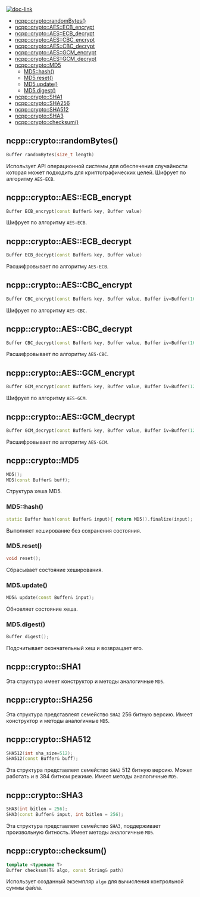 [![doc-link](https://img.shields.io/badge/Введение%20main-gray)](introduction.md)

- [ncpp::crypto::randomBytes()](#ncppcryptorandombytes)
- [ncpp::crypto::AES::ECB_encrypt](#ncppcryptoaesecb_encrypt)
- [ncpp::crypto::AES::ECB_decrypt](#ncppcryptoaesecb_decrypt)
- [ncpp::crypto::AES::CBC_encrypt](#ncppcryptoaescbc_encrypt)
- [ncpp::crypto::AES::CBC_decrypt](#ncppcryptoaescbc_decrypt)
- [ncpp::crypto::AES::GCM_encrypt](#ncppcryptoaesgcm_encrypt)
- [ncpp::crypto::AES::GCM_decrypt](#ncppcryptoaesgcm_decrypt)
- [ncpp::crypto::MD5](#ncppcryptomd5)
	- [MD5::hash()](#md5hash)
	- [MD5.reset()](#md5reset)
	- [MD5.update()](#md5update)
	- [MD5.digest()](#md5digest)
- [ncpp::crypto::SHA1](#ncppcryptosha1)
- [ncpp::crypto::SHA256](#ncppcryptosha256)
- [ncpp::crypto::SHA512](#ncppcryptosha512)
- [ncpp::crypto::SHA3](#ncppcryptosha3)
- [ncpp::crypto::checksum()](#ncppcryptochecksum)

## ncpp::crypto::randomBytes()
```cpp
Buffer randomBytes(size_t length)
```
Использует API операционной системы для обеспечения случайности которая может подходить для криптографических целей.
Шифрует по алгоритму `AES-ECB`.
	
## ncpp::crypto::AES::ECB_encrypt
```cpp
Buffer ECB_encrypt(const Buffer& key, Buffer value)
```
Шифрует по алгоритму `AES-ECB`.

## ncpp::crypto::AES::ECB_decrypt
```cpp
Buffer ECB_decrypt(const Buffer& key, Buffer value)
```
Расшифровывает по алгоритму `AES-ECB`.

## ncpp::crypto::AES::CBC_encrypt
```cpp
Buffer CBC_encrypt(const Buffer& key, Buffer value, Buffer iv=Buffer(16))
```
Шифрует по алгоритму `AES-CBC`.

## ncpp::crypto::AES::CBC_decrypt
```cpp
Buffer CBC_decrypt(const Buffer& key, Buffer value, Buffer iv=Buffer(16))
```
Расшифровывает по алгоритму `AES-CBC`.

## ncpp::crypto::AES::GCM_encrypt
```cpp
Buffer GCM_encrypt(const Buffer& key, Buffer value, Buffer iv=Buffer(12), Buffer aad=Buffer())
```
Шифрует по алгоритму `AES-GCM`.

## ncpp::crypto::AES::GCM_decrypt
```cpp
Buffer GCM_decrypt(const Buffer& key, Buffer value, Buffer iv=Buffer(12), Buffer aad=Buffer())
```
Расшифровывает по алгоритму `AES-GCM`.
	
## ncpp::crypto::MD5
```cpp
MD5();
MD5(const Buffer& buff);
```
Структура хеша MD5.

### MD5::hash()
```cpp
static Buffer hash(const Buffer& input){ return MD5().finalize(input); }
```
Выполняет хеширование без сохранения состояния.

### MD5.reset()
```cpp
void reset();
```
Сбрасывает состояние хеширования.

### MD5.update()
```cpp
MD5& update(const Buffer& input);
```
Обновляет состояние хеша.

### MD5.digest()
```cpp
Buffer digest();
```
Подсчитывает окончательный хеш и возвращает его.

## ncpp::crypto::SHA1
Эта структура имеет конструктор и методы аналогичные `MD5`.

## ncpp::crypto::SHA256
Эта структура представлеят семейство `SHA2` 256 битную версию. Имеет конструктор и методы аналогичные `MD5`.

## ncpp::crypto::SHA512
```cpp
SHA512(int sha_size=512);
SHA512(const Buffer& buff);
```
Эта структура представлеят семейство `SHA2` 512 битную версию. Может работать и в 384 битном режиме. Имеет методы аналогичные `MD5`.

## ncpp::crypto::SHA3
```cpp
SHA3(int bitlen = 256);
SHA3(const Buffer& input, int bitlen = 256);
```
Эта структура представлеят семейство `SHA3`, поддерживает произвольную битность. Имеет методы аналогичные `MD5`.

## ncpp::crypto::checksum()
```cpp
template <typename T>
Buffer checksum(T& algo, const String& path)
```
Использует созданный экземпляр `algo` для вычисления контрольной суммы файла.
